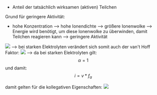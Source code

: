 - Anteil der tatsächlich wirksamen (aktiven) Teilchen

Grund für geringere Aktivität:
- hohe Konzentration --> hohe Ionendichte --> größere Ionenwolke --> Energie wird benötigt, um diese Ionenwolke zu überwinden, damit Teilchen reagieren kann --> geringere Aktivität

![](Pasted%20image%2020240705154549.png)
--> bei starken Elektrolyten verändert sich somit auch der van't Hoff Faktor:
![](Pasted%20image%2020240705154734.png)
--> da bei starken Elektrolyten gilt: 
$$\alpha = 1$$
und damit:
$$ i = v *  f_{a} $$

damit gelten für die kollegativen Eigenschaften:
![](Pasted%20image%2020240705155308.png)

